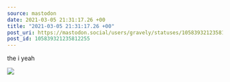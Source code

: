 ```yaml
---
source: mastodon
date: 2021-03-05 21:31:17.26 +00
title: "2021-03-05 21:31:17.26 +00"
post_uri: https://mastodon.social/users/gravely/statuses/105839321235812255
post_id: 105839321235812255
---
```

the i yeah


![](/images/105839321203861545.jpg)

